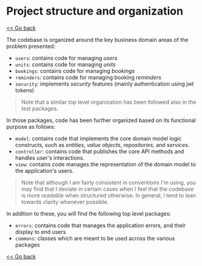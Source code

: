 Project structure and organization
==================================

[<< Go back](../README.md)

The codebase is organized around the key business domain areas of the problem presented:

* `users`: contains code for managing _users_
* `units`: contains code for managing _units_
* `bookings`: contains code for managing _bookings_
* `reminders`: contains code for managing booking _reminders_
* `security`: implements _security_ features (mainly authentication using jwt tokens)

> Note that a similar top level organization has been followed also in the test packages.

In those packages, code has been further organized based on its functional purpose as follows:
* `model`: contains code that implements the core domain model logic constructs, such as _entities_, _value objects_,
  _repositories_, and _services_.
* `controller`: contains code that publishes the core API methods and handles user's interactions.
* `view`: contains code manages the representation of the domain model to the application's users.

> Note that although I am fairly consistent in conventions I'm using, you may find that I deviate in certain cases when 
> I feel that the codebase is more _readable_ when structured otherwise. In general, I tend to lean towards clarity 
> whenever possible.

In addition to these, you will find the following top level packages:

* `errors`: contains code that manages the application errors, and their display to end users
* `commons`: classes which are meant to be used across the various packages

[<< Go back](../README.md)
